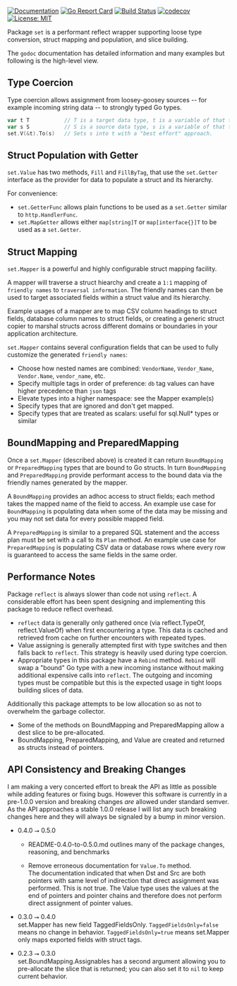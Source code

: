 [![Documentation](https://godoc.org/github.com/nofeaturesonlybugs/set?status.svg)](http://godoc.org/github.com/nofeaturesonlybugs/set)
[![Go Report Card](https://goreportcard.com/badge/github.com/nofeaturesonlybugs/set)](https://goreportcard.com/report/github.com/nofeaturesonlybugs/set)
[![Build Status](https://travis-ci.com/nofeaturesonlybugs/set.svg?branch=master)](https://travis-ci.com/nofeaturesonlybugs/set)
[![codecov](https://codecov.io/gh/nofeaturesonlybugs/set/branch/master/graph/badge.svg)](https://codecov.io/gh/nofeaturesonlybugs/set)
[![License: MIT](https://img.shields.io/badge/License-MIT-yellow.svg)](https://opensource.org/licenses/MIT)

Package `set` is a performant reflect wrapper supporting loose type conversion, struct mapping and population, and slice building.

The `godoc` documentation has detailed information and many examples but following is the high-level view.

## Type Coercion

Type coercion allows assignment from loosey-goosey sources -- for example incoming string data -- to strongly typed Go types.

```go
var t T           // T is a target data type, t is a variable of that type.
var s S           // S is a source data type, s is a variable of that type.
set.V(&t).To(s)   // Sets s into t with a "best effort" approach.
```

## Struct Population with Getter

`set.Value` has two methods, `Fill` and `FillByTag`, that use the `set.Getter` interface as the provider for data to populate a struct and its hierarchy.

For convenience:

-   `set.GetterFunc` allows plain functions to be used as a `set.Getter` similar to `http.HandlerFunc`.
-   `set.MapGetter` allows either `map[string]T` or `map[interface{}]T` to be used as a `set.Getter`.

## Struct Mapping

`set.Mapper` is a powerful and highly configurable struct mapping facility.

A mapper will traverse a struct hiearchy and create a `1:1` mapping of `friendly names` to `traversal information`. The friendly names can then be used to target associated fields within a struct value and its hierarchy.

Example usages of a mapper are to map CSV column headings to struct fields, database column names to struct fields,
or creating a generic struct copier to marshal structs across different domains or boundaries in your application architecture.

`set.Mapper` contains several configuration fields that can be used to fully customize the generated `friendly names`:

-   Choose how nested names are combined: `VendorName`, `Vendor_Name`, `Vendor.Name`, `vendor_name`, etc.
-   Specify multiple tags in order of preference: `db` tag values can have higher precedence than `json` tags
-   Elevate types into a higher namespace: see the Mapper example(s)
-   Specify types that are ignored and don't get mapped.
-   Specify types that are treated as scalars: useful for sql.Null\* types or similar

## BoundMapping and PreparedMapping

Once a `set.Mapper` (described above) is created it can return `BoundMapping` or `PreparedMapping` types that are bound to Go structs. In turn `BoundMapping` and `PreparedMapping` provide performant access to the bound data via the friendly names generated by the mapper.

A `BoundMapping` provides an adhoc access to struct fields; each method takes the mapped name of the field to access. An example use case for `BoundMapping` is populating data when some of the data may be missing and you may not set data for every possible mapped field.

A `PreparedMapping` is similar to a prepared SQL statement and the access plan must be set with a call to its `Plan` method. An example use case for `PreparedMapping` is populating CSV data or database rows where every row is guaranteed to access the same fields in the same order.

## Performance Notes

Package `reflect` is always slower than code not using `reflect`. A considerable effort has been spent designing and implementing this package to reduce reflect overhead.

-   `reflect` data is generally only gathered once (via reflect.TypeOf, reflect.ValueOf) when first encountering a type. This data is cached and retrieved from cache on further encounters with repeated types.
-   Value assigning is generally attempted first with type switches and then falls back to `reflect`. This strategy is heavily used during type coercion.
-   Appropriate types in this package have a `Rebind` method. `Rebind` will swap a "bound" Go type with a new incoming instance without making additional expensive calls into `reflect`. The outgoing and incoming types must be compatible but this is the expected usage in tight loops building slices of data.

Additionally this package attempts to be low allocation so as not to overwhelm the garbage collector.

-   Some of the methods on BoundMapping and PreparedMapping allow a dest slice to be pre-allocated.
-   BoundMapping, PreparedMapping, and Value are created and returned as structs instead of pointers.

## API Consistency and Breaking Changes

I am making a very concerted effort to break the API as little as possible while adding features or fixing bugs. However this software is currently in a pre-1.0.0 version and breaking changes _are_ allowed under standard semver. As the API approaches a stable 1.0.0 release I will list any such breaking changes here and they will always be signaled by a bump in _minor_ version.

-   0.4.0 ⭢ 0.5.0

    -   README-0.4.0-to-0.5.0.md outlines many of the package changes, reasoning, and benchmarks

    -   Remove erroneous documentation for `Value.To` method.  
        The documentation indicated that when Dst and Src are both pointers with same level of indirection that direct assignment was performed. This is not true. The Value type uses the values at the end of pointers and pointer chains and therefore does not perform direct assignment of pointer values.

-   0.3.0 ⭢ 0.4.0  
    set.Mapper has new field TaggedFieldsOnly. `TaggedFieldsOnly=false` means no change in behavior. `TaggedFieldsOnly=true` means set.Mapper only maps exported fields with struct tags.

-   0.2.3 ⭢ 0.3.0  
    set.BoundMapping.Assignables has a second argument allowing you to pre-allocate the slice that is returned; you can also set it to `nil` to keep current behavior.
